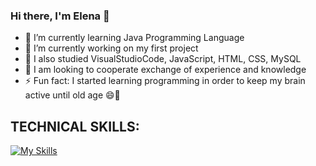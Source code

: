 ### Hi there, I'm Elena 👋

- 🌱 I’m currently learning Java Programming Language
- 🔭 I’m currently working on my first project 
- 🔭 I also studied VisualStudioCode, JavaScript, HTML, CSS, MySQL 
- 👯 I am looking to cooperate exchange of experience and knowledge
- ⚡ Fun fact: I started learning programming in order to keep my brain active until old age 😄🫣


## TECHNICAL SKILLS:
[![My Skills](https://skillicons.dev/icons?i=java,spring,js,html,css,mysql,idea,nodejs,regex,gradle,maven)](https://skillicons.dev)



